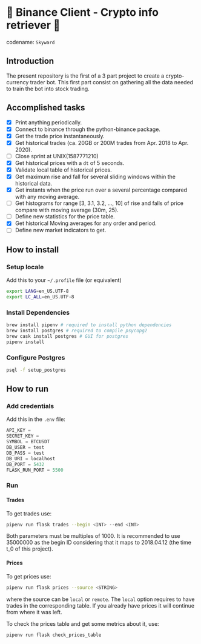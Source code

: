 # 🥑 Binance Client - Crypto info retriever 🥑
codename: `Skyward`

## Introduction

The present repository is the first of a 3 part project to create a crypto-currency trader bot.
This first part consist on gathering all the data needed to train the bot into stock trading.

## Accomplished tasks
- [x] Print anything periodically.
- [x] Connect to binance through the python-binance package.
- [x] Get the trade price instantaneously.
- [x] Get historical trades (ca. 20GB or 200M trades from Apr. 2018 to Apr. 2020).
- [ ] Close sprint at UNIX(1587771210)
- [x] Get historical prices with a `dt` of 5 seconds.
- [x] Validate local table of historical prices.
- [x] Get maximum rise and fall for several sliding windows within the historical data.
- [x] Get instants when the price run over a several percentage compared with any moving average.
- [ ] Get histograms for range [3, 3.1, 3.2, ..., 10] of rise and falls of price compare with moving average (30m, 25).
- [ ] Define new statistics for the price table.
- [x] Get historical Moving averages for any order and period.
- [ ] Define new market indicators to get.

## How to install

### Setup locale

Add this to your `~/.profile` file (or equivalent)

```bash
export LANG=en_US.UTF-8
export LC_ALL=en_US.UTF-8
```

### Install Dependencies

```bash
brew install pipenv # required to install python dependencies
brew install postgres # required to compile psycopg2
brew cask install postgres # GUI for postgres
pipenv install
```

### Configure Postgres

```bash
psql -f setup_postgres
```

## How to run

### Add credentials

Add this in the `.env` file:

```python
API_KEY = 
SECRET_KEY = 
SYMBOL = BTCUSDT
DB_USER = test
DB_PASS = test
DB_URI = localhost
DB_PORT = 5432
FLASK_RUN_PORT = 5500
```

### Run

#### Trades
To get trades use:
```bash
pipenv run flask trades --begin <INT> --end <INT>
```
Both parameters must be multiples of 1000. It is recommended to use 35000000 as the begin ID considering that it maps to 2018.04.12 (the time t_0 of this project).

#### Prices
To get prices use:
```bash
pipenv run flask prices --source <STRING>
```
where the source can be `local` or `remote`. The `local` option requires to have trades in the corresponding table.
If you already have prices it will continue from where it was left.

To check the prices table and get some metrics about it, use:
```bash
pipenv run flask check_prices_table
```
